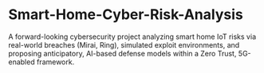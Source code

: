 # Smart-Home-Cyber-Risk-Analysis
A forward-looking cybersecurity project analyzing smart home IoT risks via real-world breaches (Mirai, Ring), simulated exploit environments, and proposing anticipatory, AI-based defense models within a Zero Trust, 5G-enabled framework.
